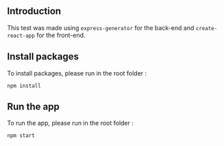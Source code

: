 ## Introduction

This test was made using `express-generator` for the back-end and `create-react-app` for the front-end.

## Install packages

To install packages, please run in the root folder : 

`npm install` 

## Run the app

To run the app, please run in the root folder :

`npm start`
